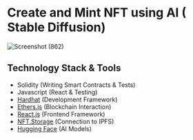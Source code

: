 # Create and Mint NFT using AI ( Stable Diffusion)

![Screenshot (862)](https://user-images.githubusercontent.com/100551659/231881939-44ae0684-5343-4b57-be7c-133d9556500f.png)


## Technology Stack & Tools

- Solidity (Writing Smart Contracts & Tests)
- Javascript (React & Testing)
- [Hardhat](https://hardhat.org/) (Development Framework)
- [Ethers.js](https://docs.ethers.io/v5/) (Blockchain Interaction)
- [React.js](https://reactjs.org/) (Frontend Framework)
- [NFT.Storage](https://nft.storage/) (Connection to IPFS)
- [Hugging Face](https://huggingface.co/) (AI Models)



